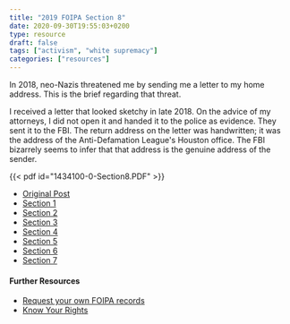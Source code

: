 ```yaml
---
title: "2019 FOIPA Section 8"
date: 2020-09-30T19:55:03+0200
type: resource
draft: false
tags: ["activism", "white supremacy"]
categories: ["resources"]
---
```


In 2018, neo-Nazis threatened me by sending me a letter to my home address. This is the brief regarding that threat.

<!--more-->

I received a letter that looked sketchy in late 2018. On the advice of my attorneys, I did not open it and handed it to the police as evidence. They sent it to the FBI. The return address on the letter was handwritten; it was the address of the Anti-Defamation League's Houston office. The FBI bizarrely seems to infer that that address is the genuine address of the sender.

{{< pdf id="1434100-0-Section8.PDF" >}}

- [Original Post](../my-fbi-records/)
- [Section 1](../2019-foipa-section-1/)
- [Section 2](../2019-foipa-section-2/)
- [Section 3](../2019-foipa-section-3/)
- [Section 4](../2019-foipa-section-4/)
- [Section 5](../2019-foipa-section-5/)
- [Section 6](../2019-foipa-section-6/)
- [Section 7](../2019-foipa-section-7/)

#### Further Resources

- [Request your own FOIPA records](https://www.fbi.gov/services/information-management/foipa/requesting-fbi-records)
- [Know Your Rights](https://www.nlg.org/know-your-rights/)
